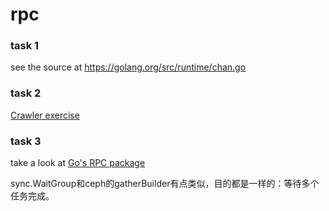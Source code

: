 # rpc

### task 1

see the source at https://golang.org/src/runtime/chan.go

### task 2

[Crawler exercise](https://tour.golang.org/concurrency/10)

### task 3

take a look at [Go's RPC package](https://golang.org/pkg/net/rpc/)

sync.WaitGroup和ceph的gatherBuilder有点类似，目的都是一样的：等待多个任务完成。
